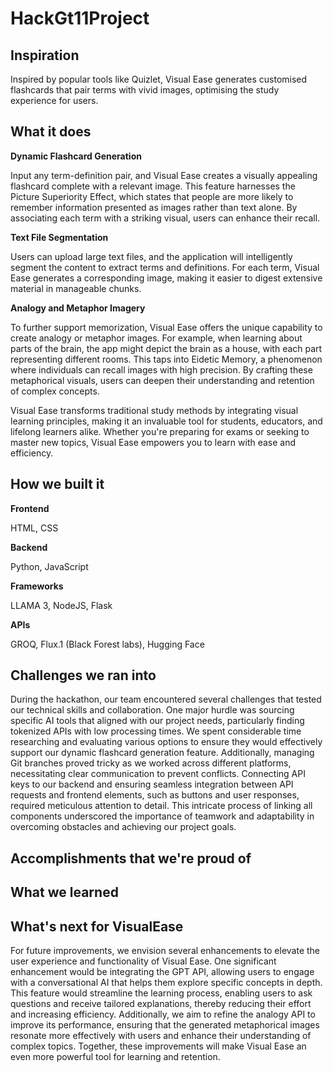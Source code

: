 # HackGt11Project

## Inspiration
Inspired by popular tools like Quizlet, Visual Ease generates customised flashcards that pair terms with vivid images, optimising the study experience for users.


## What it does
**Dynamic Flashcard Generation**

Input any term-definition pair, and Visual Ease creates a visually appealing flashcard complete with a relevant image. This feature harnesses the Picture Superiority Effect, which states that people are more likely to remember information presented as images rather than text alone. By associating each term with a striking visual, users can enhance their recall.

**Text File Segmentation**

Users can upload large text files, and the application will intelligently segment the content to extract terms and definitions. For each term, Visual Ease generates a corresponding image, making it easier to digest extensive material in manageable chunks.

**Analogy and Metaphor Imagery**

To further support memorization, Visual Ease offers the unique capability to create analogy or metaphor images. For example, when learning about parts of the brain, the app might depict the brain as a house, with each part representing different rooms. This taps into Eidetic Memory, a phenomenon where individuals can recall images with high precision. By crafting these metaphorical visuals, users can deepen their understanding and retention of complex concepts.

Visual Ease transforms traditional study methods by integrating visual learning principles, making it an invaluable tool for students, educators, and lifelong learners alike. Whether you're preparing for exams or seeking to master new topics, Visual Ease empowers you to learn with ease and efficiency.

## How we built it
**Frontend**

HTML, CSS

**Backend**

Python, JavaScript

**Frameworks**

LLAMA 3, NodeJS, Flask

**APIs**

GROQ, Flux.1 (Black Forest labs), Hugging Face

## Challenges we ran into
During the hackathon, our team encountered several challenges that tested our technical skills and collaboration. One major hurdle was sourcing specific AI tools that aligned with our project needs, particularly finding tokenized APIs with low processing times. We spent considerable time researching and evaluating various options to ensure they would effectively support our dynamic flashcard generation feature. Additionally, managing Git branches proved tricky as we worked across different platforms, necessitating clear communication to prevent conflicts. Connecting API keys to our backend and ensuring seamless integration between API requests and frontend elements, such as buttons and user responses, required meticulous attention to detail. This intricate process of linking all components underscored the importance of teamwork and adaptability in overcoming obstacles and achieving our project goals.

## Accomplishments that we're proud of


## What we learned


## What's next for VisualEase
For future improvements, we envision several enhancements to elevate the user experience and functionality of Visual Ease. One significant enhancement would be integrating the GPT API, allowing users to engage with a conversational AI that helps them explore specific concepts in depth. This feature would streamline the learning process, enabling users to ask questions and receive tailored explanations, thereby reducing their effort and increasing efficiency. Additionally, we aim to refine the analogy API to improve its performance, ensuring that the generated metaphorical images resonate more effectively with users and enhance their understanding of complex topics. Together, these improvements will make Visual Ease an even more powerful tool for learning and retention.




